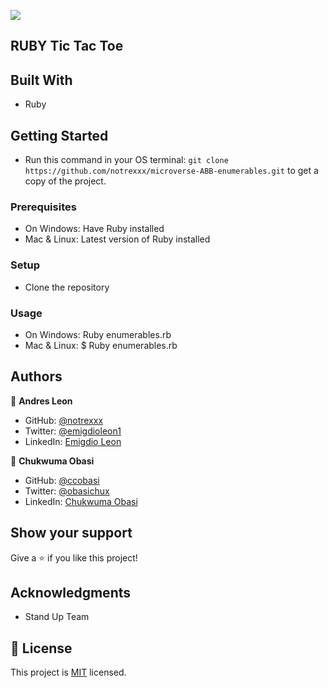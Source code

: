 ![](https://img.shields.io/badge/Microverse-blueviolet)


## RUBY Tic Tac Toe



## Built With

- Ruby

## Getting Started

- Run this command in your OS terminal: `git clone https://github.com/notrexxx/microverse-ABB-enumerables.git` to get a copy of the project.


### Prerequisites

* On Windows:
Have Ruby installed
* Mac & Linux:
Latest version of Ruby installed

### Setup

* Clone the repository

### Usage

* On Windows:
Ruby enumerables.rb
* Mac & Linux:
$ Ruby enumerables.rb

## Authors

👤 **Andres Leon**

- GitHub: [@notrexxx](https://github.com/notrexxx)
- Twitter: [@emigdioleon1](https://twitter.com/emigdioleon1)
- LinkedIn: [Emigdio Leon](https://linkedin.com/emigdio-leon-689109195)

👤 **Chukwuma Obasi**
- GitHub: [@ccobasi](https://github.com/ccobasi)
- Twitter: [@obasichux](https://twitter.com/obasichux)
- LinkedIn: [Chukwuma Obasi](https://www.linkedin.com/in/chukwuma-obasi-532b84188)

## Show your support

Give a ⭐️ if you like this project!

## Acknowledgments

- Stand Up Team

## 📝 License

This project is [MIT](./LICENSE) licensed.
